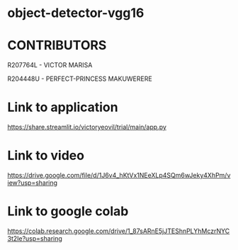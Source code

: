 # object-detector-vgg16

# CONTRIBUTORS
R207764L - VICTOR MARISA

R204448U - PERFECT-PRINCESS MAKUWERERE
 
# Link to application
https://share.streamlit.io/victoryeovil/trial/main/app.py

# Link to video
https://drive.google.com/file/d/1J6v4_hKtVx1NEeXLp4SQm6wJeky4XhPm/view?usp=sharing


# Link to google colab
 https://colab.research.google.com/drive/1_87sARnE5jJTEShnPLYhMczrNYC3t2Ie?usp=sharing




